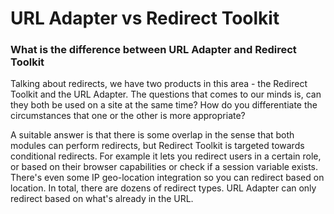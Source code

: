# URL Adapter vs Redirect Toolkit

### What is the difference between URL Adapter and Redirect Toolkit

Talking about redirects, we have two products in this area - the Redirect Toolkit and the URL Adapter. The questions that comes to our minds is, can they both be used on a site at the same time? How do you differentiate the circumstances that one or the other is more appropriate?

A suitable answer is that there is some overlap in the sense that both modules can perform redirects, but Redirect Toolkit is targeted towards conditional redirects. For example it lets you redirect users in a certain role, or based on their browser capabilities or check if a session variable exists. There's even some IP geo-location integration so you can redirect based on location. In total, there are dozens of redirect types. URL Adapter can only redirect based on what's already in the URL.
